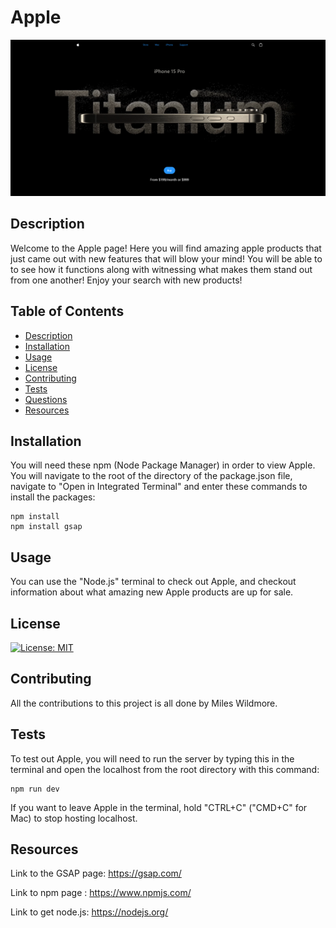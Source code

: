 # Apple
![alt text](public/assets/images/website-picture.png)
## Description
Welcome to the Apple page! Here you will find amazing apple products that just came out with new features that will blow your mind! You will be able to to see how it functions along with witnessing what makes them stand out from one another! Enjoy your search with new products!

## Table of Contents
 * [Description](#description)
 * [Installation](#installation)
 * [Usage](#usage)
 * [License](#license)
 * [Contributing](#contributing)
 * [Tests](#tests)
 * [Questions](#questions)
 * [Resources](#resources)

## Installation
You will need these npm (Node Package Manager) in order to view Apple. You will navigate to the root of the directory of the package.json file, navigate to "Open in Integrated Terminal" and enter these commands to install the packages:
```
npm install
npm install gsap

```


## Usage
You can use the "Node.js" terminal to check out Apple, and checkout information about what amazing new Apple products are up for sale.

## License
[![License: MIT](https://img.shields.io/badge/License-MIT-yellow.svg)](https://opensource.org/licenses/MIT)

## Contributing
All the contributions to this project is all done by Miles Wildmore.


## Tests

To test out Apple, you will need to run the server by typing this in the terminal and open the localhost from the root directory with this command: 
```
npm run dev

```

If you want to leave Apple in the terminal, hold "CTRL+C" ("CMD+C" for Mac) to stop hosting localhost.

## Resources

Link to the GSAP page: https://gsap.com/

Link to npm page : https://www.npmjs.com/

Link to get node.js: https://nodejs.org/